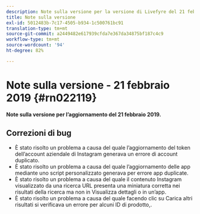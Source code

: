 ```yaml
---
description: Note sulla versione per la versione di Livefyre del 21 febbraio 2019.
title: Note sulla versione
exl-id: 5012483b-7c17-4505-b934-1c500761bc91
translation-type: tm+mt
source-git-commit: a2449482e617939cfda7e367da34875bf187c4c9
workflow-type: tm+mt
source-wordcount: '94'
ht-degree: 82%

---
```


# Note sulla versione - 21 febbraio 2019 {#rn022119}

**Note sulla versione per l’aggiornamento del 21 febbraio 2019.**


## Correzioni di bug

* È stato risolto un problema a causa del quale l’aggiornamento del token dell’account aziendale di Instagram generava un errore di account duplicato.
* È stato risolto un problema a causa del quale l’aggiornamento delle app mediante uno script personalizzato generava per errore app duplicate.
* È stato risolto un problema a causa del quale il contenuto Instagram visualizzato da una ricerca URL presenta una miniatura corretta nei risultati della ricerca ma non in Visualizza dettagli o in un’app.
* È stato risolto un problema a causa del quale facendo clic su Carica altri risultati si verificava un errore per alcuni ID di prodotto,.
